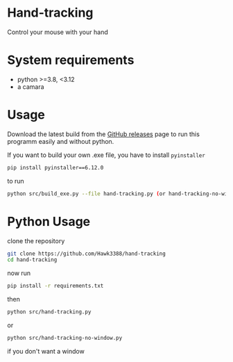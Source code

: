 # Hand-tracking
Control your mouse with your hand

# System requirements
* python >=3.8, <3.12
*  a camara

# Usage
Download the latest build from the [GitHub releases](https://github.com/Hawk3388/han-tracking/releases) page to run this programm easily and without python.

If you want to build your own .exe file, you have to install `pyinstaller`
```sh
pip install pyinstaller==6.12.0
```
to run
```sh
python src/build_exe.py --file hand-tracking.py (or hand-tracking-no-window.py)
```

# Python Usage
clone the repository
```sh
git clone https://github.com/Hawk3388/hand-tracking
cd hand-tracking
```
now run
```sh
pip install -r requirements.txt
```
then 
```sh
python src/hand-tracking.py
```
or
```sh
python src/hand-tracking-no-window.py
```
if you don't want a window
